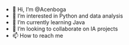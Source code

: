- 👋 Hi, I’m @Acenboga
- 👀 I’m interested in Python and data analysis
- 🌱 I’m currently learning Java
- 💞️ I’m looking to collaborate on IA projects
- 📫 How to reach me 

<!---
Acenboga/Acenboga is a ✨ special ✨ repository because its `README.md` (this file) appears on your GitHub profile.
You can click the Preview link to take a look at your changes.
--->
